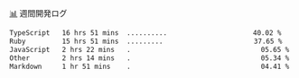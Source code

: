 <a href="https://github.com/kajirikajiri/kajirikajiri/commits/master">📊</a> 週間開発ログ
<!--START_SECTION:waka-->

```txt
TypeScript   16 hrs 51 mins  ..........⠀⠀⠀⠀⠀⠀⠀⠀⠀⠀⠀⠀⠀⠀⠀   40.02 %
Ruby         15 hrs 51 mins  .........⠀⠀⠀⠀⠀⠀⠀⠀⠀⠀⠀⠀⠀⠀⠀⠀   37.65 %
JavaScript   2 hrs 22 mins   .⠀⠀⠀⠀⠀⠀⠀⠀⠀⠀⠀⠀⠀⠀⠀⠀⠀⠀⠀⠀⠀⠀⠀⠀   05.65 %
Other        2 hrs 14 mins   .⠀⠀⠀⠀⠀⠀⠀⠀⠀⠀⠀⠀⠀⠀⠀⠀⠀⠀⠀⠀⠀⠀⠀⠀   05.34 %
Markdown     1 hr 51 mins    .⠀⠀⠀⠀⠀⠀⠀⠀⠀⠀⠀⠀⠀⠀⠀⠀⠀⠀⠀⠀⠀⠀⠀⠀   04.41 %
```

<!--END_SECTION:waka-->
